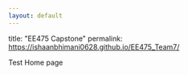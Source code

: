 ```yaml
---
layout: default
---
```

title: "EE475 Capstone"
permalink: https://ishaanbhimani0628.github.io/EE475_Team7/

Test Home page